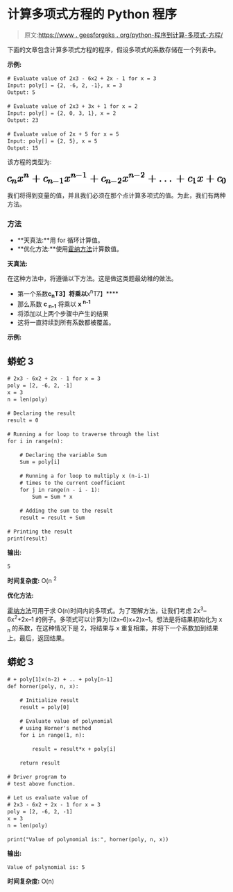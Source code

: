 # 计算多项式方程的 Python 程序

> 原文:[https://www . geesforgeks . org/python-程序到计算-多项式-方程/](https://www.geeksforgeeks.org/python-program-to-compute-a-polynomial-equation/)

下面的文章包含计算多项式方程的程序，假设多项式的系数存储在一个列表中。

**示例:**

```
# Evaluate value of 2x3 - 6x2 + 2x - 1 for x = 3
Input: poly[] = {2, -6, 2, -1}, x = 3
Output: 5

# Evaluate value of 2x3 + 3x + 1 for x = 2
Input: poly[] = {2, 0, 3, 1}, x = 2
Output: 23

# Evaluate value of 2x + 5 for x = 5
Input: poly[] = {2, 5}, x = 5
Output: 15

```

该方程的类型为:

![c_{n}x^{n} + c_{n-1}x^{n-1} + c_{n-2}x^{n-2} + … + c_{1}x + c_{0}](img/b859de493dc715665cbb097aa4c4a038.png "Rendered by QuickLaTeX.com")

我们将得到变量的值，并且我们必须在那个点计算多项式的值。为此，我们有两种方法。

### 方法

*   **天真法:**用 for 循环计算值。
*   **优化方法:**使用[霍纳方法](https://www.geeksforgeeks.org/horners-method-polynomial-evaluation/)计算数值。

**天真法:**

在这种方法中，将遵循以下方法。这是做这类题最幼稚的做法。

*   第一个系数**c<sub>n</sub>T3】将乘以**x<sup>n</sup>T7】****
*   那么系数 **c <sub>n-1</sub>** 将乘以 **x <sup>n-1</sup>**
*   将添加以上两个步骤中产生的结果
*   这将一直持续到所有系数都被覆盖。

**示例:**

## 蟒蛇 3

```
# 2x3 - 6x2 + 2x - 1 for x = 3
poly = [2, -6, 2, -1]
x = 3
n = len(poly)

# Declaring the result
result = 0

# Running a for loop to traverse through the list
for i in range(n):

    # Declaring the variable Sum
    Sum = poly[i]

    # Running a for loop to multiply x (n-i-1)
    # times to the current coefficient
    for j in range(n - i - 1):
        Sum = Sum * x

    # Adding the sum to the result
    result = result + Sum

# Printing the result
print(result)
```

**输出:**

```
5

```

**时间复杂度:** O(n <sup>2</sup>

**优化方法:**

[霍纳方法](https://en.wikipedia.org/wiki/Horner%27s_method)可用于求 O(n)时间内的多项式。为了理解方法，让我们考虑 2x<sup>3</sup>–6x<sup>2</sup>+2x–1 的例子。多项式可以计算为((2x–6)x+2)x–1。想法是将结果初始化为 x <sub>n</sub> 的系数，在这种情况下是 2，将结果与 x 重复相乘，并将下一个系数加到结果上。最后，返回结果。

## 蟒蛇 3

```
# + poly[1]x(n-2) + .. + poly[n-1]
def horner(poly, n, x):

    # Initialize result
    result = poly[0]

    # Evaluate value of polynomial
    # using Horner's method
    for i in range(1, n):

        result = result*x + poly[i]

    return result

# Driver program to
# test above function.

# Let us evaluate value of
# 2x3 - 6x2 + 2x - 1 for x = 3
poly = [2, -6, 2, -1]
x = 3
n = len(poly)

print("Value of polynomial is:", horner(poly, n, x))
```

**输出:**

```
Value of polynomial is: 5

```

**时间复杂度:** O(n)